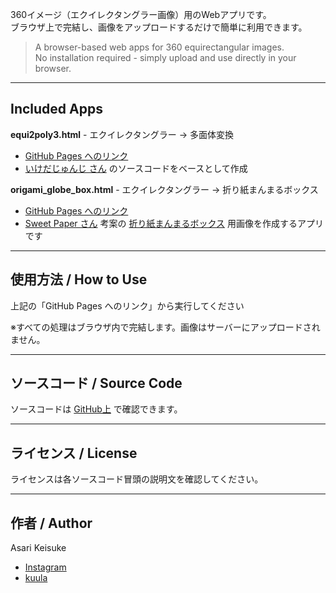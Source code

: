360イメージ（エクイレクタングラー画像）用のWebアプリです。  
ブラウザ上で完結し、画像をアップロードするだけで簡単に利用できます。

> A browser-based web apps for 360 equirectangular images.  
> No installation required - simply upload and use directly in your browser.

---

## Included Apps
**equi2poly3.html** - エクイレクタングラー → 多面体変換
- [GitHub Pages へのリンク](https://asari360jp.github.io/360apps/equi2poly3.html)
- [いけだじゅんじ さん](https://github.com/ikejun360go/360onWeb/) のソースコードをベースとして作成

**origami_globe_box.html** - エクイレクタングラー → 折り紙まんまるボックス
- [GitHub Pages へのリンク](https://asari360jp.github.io/360apps/origami_globe_box.html)
- [Sweet Paper さん](https://www.sweet-paper.net/) 考案の [折り紙まんまるボックス](https://www.youtube.com/watch?v=98vaehDMnGE) 用画像を作成するアプリです

---

## 使用方法 / How to Use

上記の「GitHub Pages へのリンク」から実行してください

※すべての処理はブラウザ内で完結します。画像はサーバーにアップロードされません。

---

## ソースコード / Source Code

ソースコードは [GitHub上](https://github.com/asari360jp/360apps/) で確認できます。

---

## ライセンス / License

ライセンスは各ソースコード冒頭の説明文を確認してください。

---

## 作者 / Author

Asari Keisuke
- [Instagram](https://www.instagram.com/asari360jp/)
- [kuula](https://kuula.co/profile/asari360jp/)
